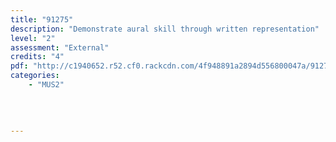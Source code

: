```yaml
---
title: "91275"
description: "Demonstrate aural skill through written representation"
level: "2"
assessment: "External"
credits: "4"
pdf: "http://c1940652.r52.cf0.rackcdn.com/4f948891a2894d556800047a/91275.pdf"
categories:
    - "MUS2"
    
    
    
    
---
```

